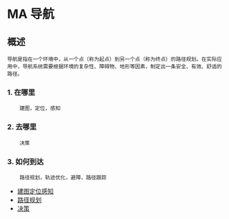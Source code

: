 # MA 导航

## 概述
    导航是指在一个环境中，从一个点（称为起点）到另一个点（称为终点）的路径规划。在实际应用中，导航系统需要根据环境的复杂性、障碍物、地形等因素，制定出一条安全、有效、舒适的路径。
### 1. 在哪里   
        建图，定位，感知
### 2. 去哪里
        决策
### 3. 如何到达
        路径规划，轨迹优化，避障，路径跟踪


- [建图定位感知](map.md)
- [路径规划](path-planning.md)
- [决策](decision.md)



